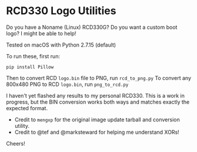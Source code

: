# RCD330 Logo Utilities

Do you have a Noname (Linux) RCD330G? Do you want a custom boot logo? I might be able to help!

Tested on macOS with Python 2.7.15 (default)

To run these, first run:

`pip install Pillow`

Then to convert RCD `logo.bin` file to PNG, run `rcd_to_png.py`
To convert any 800x480 PNG to RCD `logo.bin`, run `png_to_rcd.py`

I haven't yet flashed any results to my personal RCD330. This is a work in progress, but the BIN conversion works both ways and matches exactly the expected format.

- Credit to `mengxp` for the original image update tarball and conversion utility.
- Credit to @tef and @marksteward for helping me understand XORs!

Cheers!
